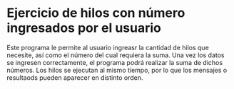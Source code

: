 # Ejercicio de hilos con número ingresados por el usuario
Este programa le permite al usuario ingreasr la cantidad de hilos que necesite, así como el número del cual requiera la suma.
Una vez los datos se ingresen correctamente, el programa podrá realizar la suma de dichos números.
Los hilos se ejecutan al mismo tiempo, por lo que los mensajes o resultaods pueden aparecer en distinto orden.
